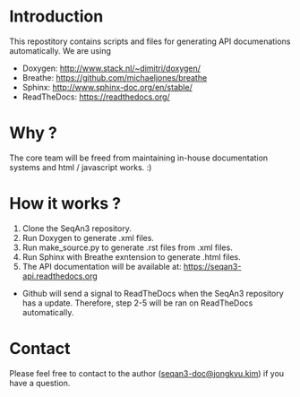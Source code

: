 # Introduction
This repostitory contains scripts and files for generating API documenations automatically.
We are using

* Doxygen: http://www.stack.nl/~dimitri/doxygen/
* Breathe: https://github.com/michaeljones/breathe
* Sphinx: http://www.sphinx-doc.org/en/stable/
* ReadTheDocs: https://readthedocs.org/

# Why ?
The core team will be freed from maintaining in-house documentation systems and html / javascript works. :)

# How it works ?
1. Clone the SeqAn3 repository.
2. Run Doxygen to generate .xml files.
3. Run make_source.py to generate .rst files from .xml files.
4. Run Sphinx with Breathe exntension to generate .html files.
5. The API documentation will be available at: https://seqan3-api.readthedocs.org

* Github will send a signal to ReadTheDocs when the SeqAn3 repository has a update. Therefore, step 2-5 will be ran on ReadTheDocs automatically.

# Contact
Please feel free to contact to the author (seqan3-doc@jongkyu.kim) if you have a question.
